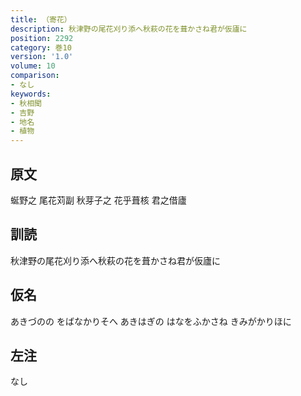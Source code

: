 ```yaml
---
title: （寄花）
description: 秋津野の尾花刈り添へ秋萩の花を葺かさね君が仮廬に
position: 2292
category: 巻10
version: '1.0'
volume: 10
comparison:
- なし
keywords:
- 秋相聞
- 吉野
- 地名
- 植物
---
```


## 原文

蜒野之 尾花苅副 秋芽子之 花乎葺核 君之借廬

## 訓読

秋津野の尾花刈り添へ秋萩の花を葺かさね君が仮廬に

## 仮名

あきづのの をばなかりそへ あきはぎの はなをふかさね きみがかりほに

## 左注

なし
